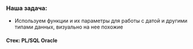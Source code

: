 ### Наша задача: 
- Используем функции и их параметры для работы с датой и другими типами данных, визуально на нее похожие

#### Стек: PL/SQL Oracle

